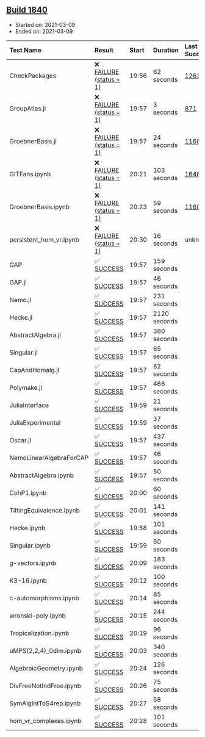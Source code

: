 ## [Build 1840](https://oscarci.mathematik.uni-kl.de/job/oscar-stable/1840/)

* Started on: 2021-03-09
* Ended on: 2021-03-09

| Test Name    | Result | Start | Duration | Last Success | First Failure |
|:-------------|:-------|:------|:---------|:-------------|:--------------|
| CheckPackages | ❌ [FAILURE (status = 1)](https://oscarci.mathematik.uni-kl.de/job/oscar-stable/1840/artifact/logs/build-1840/CheckPackages.log) | 19:56 | 62 seconds | [1263](https://oscarci.mathematik.uni-kl.de/job/oscar-stable/1263/) | [1264](https://oscarci.mathematik.uni-kl.de/job/oscar-stable/1264/) |
| GroupAtlas.jl | ❌ [FAILURE (status = 1)](https://oscarci.mathematik.uni-kl.de/job/oscar-stable/1840/artifact/logs/build-1840/GroupAtlas.jl.log) | 19:57 | 3 seconds | [871](https://oscarci.mathematik.uni-kl.de/job/oscar-stable/871/) | [872](https://oscarci.mathematik.uni-kl.de/job/oscar-stable/872/) |
| GroebnerBasis.jl | ❌ [FAILURE (status = 1)](https://oscarci.mathematik.uni-kl.de/job/oscar-stable/1840/artifact/logs/build-1840/GroebnerBasis.jl.log) | 19:57 | 24 seconds | [1168](https://oscarci.mathematik.uni-kl.de/job/oscar-stable/1168/) | [1169](https://oscarci.mathematik.uni-kl.de/job/oscar-stable/1169/) |
| GITFans.ipynb | ❌ [FAILURE (status = 1)](https://oscarci.mathematik.uni-kl.de/job/oscar-stable/1840/artifact/logs/build-1840/GITFans.ipynb.log) | 20:21 | 103 seconds | [1646](https://oscarci.mathematik.uni-kl.de/job/oscar-stable/1646/) | [1647](https://oscarci.mathematik.uni-kl.de/job/oscar-stable/1647/) |
| GroebnerBasis.ipynb | ❌ [FAILURE (status = 1)](https://oscarci.mathematik.uni-kl.de/job/oscar-stable/1840/artifact/logs/build-1840/GroebnerBasis.ipynb.log) | 20:23 | 59 seconds | [1168](https://oscarci.mathematik.uni-kl.de/job/oscar-stable/1168/) | [1169](https://oscarci.mathematik.uni-kl.de/job/oscar-stable/1169/) |
| persistent_hom_vr.ipynb | ❌ [FAILURE (status = 1)](https://oscarci.mathematik.uni-kl.de/job/oscar-stable/1840/artifact/logs/build-1840/persistent_hom_vr.ipynb.log) | 20:30 | 16 seconds | unknown | unknown |
| GAP | ✅ [SUCCESS](https://oscarci.mathematik.uni-kl.de/job/oscar-stable/1840/artifact/logs/build-1840/GAP.log) | 19:57 | 159 seconds |  |  |
| GAP.jl | ✅ [SUCCESS](https://oscarci.mathematik.uni-kl.de/job/oscar-stable/1840/artifact/logs/build-1840/GAP.jl.log) | 19:57 | 46 seconds |  |  |
| Nemo.jl | ✅ [SUCCESS](https://oscarci.mathematik.uni-kl.de/job/oscar-stable/1840/artifact/logs/build-1840/Nemo.jl.log) | 19:57 | 231 seconds |  |  |
| Hecke.jl | ✅ [SUCCESS](https://oscarci.mathematik.uni-kl.de/job/oscar-stable/1840/artifact/logs/build-1840/Hecke.jl.log) | 19:57 | 2120 seconds |  |  |
| AbstractAlgebra.jl | ✅ [SUCCESS](https://oscarci.mathematik.uni-kl.de/job/oscar-stable/1840/artifact/logs/build-1840/AbstractAlgebra.jl.log) | 19:57 | 380 seconds |  |  |
| Singular.jl | ✅ [SUCCESS](https://oscarci.mathematik.uni-kl.de/job/oscar-stable/1840/artifact/logs/build-1840/Singular.jl.log) | 19:57 | 65 seconds |  |  |
| CapAndHomalg.jl | ✅ [SUCCESS](https://oscarci.mathematik.uni-kl.de/job/oscar-stable/1840/artifact/logs/build-1840/CapAndHomalg.jl.log) | 19:57 | 82 seconds |  |  |
| Polymake.jl | ✅ [SUCCESS](https://oscarci.mathematik.uni-kl.de/job/oscar-stable/1840/artifact/logs/build-1840/Polymake.jl.log) | 19:57 | 466 seconds |  |  |
| JuliaInterface | ✅ [SUCCESS](https://oscarci.mathematik.uni-kl.de/job/oscar-stable/1840/artifact/logs/build-1840/JuliaInterface.log) | 19:59 | 21 seconds |  |  |
| JuliaExperimental | ✅ [SUCCESS](https://oscarci.mathematik.uni-kl.de/job/oscar-stable/1840/artifact/logs/build-1840/JuliaExperimental.log) | 19:59 | 37 seconds |  |  |
| Oscar.jl | ✅ [SUCCESS](https://oscarci.mathematik.uni-kl.de/job/oscar-stable/1840/artifact/logs/build-1840/Oscar.jl.log) | 19:57 | 437 seconds |  |  |
| NemoLinearAlgebraForCAP | ✅ [SUCCESS](https://oscarci.mathematik.uni-kl.de/job/oscar-stable/1840/artifact/logs/build-1840/NemoLinearAlgebraForCAP.log) | 19:57 | 46 seconds |  |  |
| AbstractAlgebra.ipynb | ✅ [SUCCESS](https://oscarci.mathematik.uni-kl.de/job/oscar-stable/1840/artifact/logs/build-1840/AbstractAlgebra.ipynb.log) | 19:57 | 50 seconds |  |  |
| CohP1.ipynb | ✅ [SUCCESS](https://oscarci.mathematik.uni-kl.de/job/oscar-stable/1840/artifact/logs/build-1840/CohP1.ipynb.log) | 20:00 | 60 seconds |  |  |
| TiltingEquivalence.ipynb | ✅ [SUCCESS](https://oscarci.mathematik.uni-kl.de/job/oscar-stable/1840/artifact/logs/build-1840/TiltingEquivalence.ipynb.log) | 20:01 | 141 seconds |  |  |
| Hecke.ipynb | ✅ [SUCCESS](https://oscarci.mathematik.uni-kl.de/job/oscar-stable/1840/artifact/logs/build-1840/Hecke.ipynb.log) | 19:58 | 101 seconds |  |  |
| Singular.ipynb | ✅ [SUCCESS](https://oscarci.mathematik.uni-kl.de/job/oscar-stable/1840/artifact/logs/build-1840/Singular.ipynb.log) | 19:59 | 50 seconds |  |  |
| g-vectors.ipynb | ✅ [SUCCESS](https://oscarci.mathematik.uni-kl.de/job/oscar-stable/1840/artifact/logs/build-1840/g-vectors.ipynb.log) | 20:09 | 183 seconds |  |  |
| K3-16.ipynb | ✅ [SUCCESS](https://oscarci.mathematik.uni-kl.de/job/oscar-stable/1840/artifact/logs/build-1840/K3-16.ipynb.log) | 20:12 | 100 seconds |  |  |
| c-automorphisms.ipynb | ✅ [SUCCESS](https://oscarci.mathematik.uni-kl.de/job/oscar-stable/1840/artifact/logs/build-1840/c-automorphisms.ipynb.log) | 20:14 | 85 seconds |  |  |
| wronski-poly.ipynb | ✅ [SUCCESS](https://oscarci.mathematik.uni-kl.de/job/oscar-stable/1840/artifact/logs/build-1840/wronski-poly.ipynb.log) | 20:15 | 244 seconds |  |  |
| Tropicalization.ipynb | ✅ [SUCCESS](https://oscarci.mathematik.uni-kl.de/job/oscar-stable/1840/artifact/logs/build-1840/Tropicalization.ipynb.log) | 20:19 | 96 seconds |  |  |
| uMPS(2,2,4)_0dim.ipynb | ✅ [SUCCESS](https://oscarci.mathematik.uni-kl.de/job/oscar-stable/1840/artifact/logs/build-1840/uMPS-2-2-4-_0dim.ipynb.log) | 20:03 | 340 seconds |  |  |
| AlgebraicGeometry.ipynb | ✅ [SUCCESS](https://oscarci.mathematik.uni-kl.de/job/oscar-stable/1840/artifact/logs/build-1840/AlgebraicGeometry.ipynb.log) | 20:24 | 126 seconds |  |  |
| DivFreeNotIndFree.ipynb | ✅ [SUCCESS](https://oscarci.mathematik.uni-kl.de/job/oscar-stable/1840/artifact/logs/build-1840/DivFreeNotIndFree.ipynb.log) | 20:26 | 75 seconds |  |  |
| SymAlgIntToS4rep.ipynb | ✅ [SUCCESS](https://oscarci.mathematik.uni-kl.de/job/oscar-stable/1840/artifact/logs/build-1840/SymAlgIntToS4rep.ipynb.log) | 20:27 | 58 seconds |  |  |
| hom_vr_complexes.ipynb | ✅ [SUCCESS](https://oscarci.mathematik.uni-kl.de/job/oscar-stable/1840/artifact/logs/build-1840/hom_vr_complexes.ipynb.log) | 20:28 | 101 seconds |  |  |
